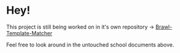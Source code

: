 # Hey!
This project is still being worked on in it's own repository -> [Brawl-Template-Matcher](https://github.com/CrossyChainsaw/brawl-template-matcher)

Feel free to look around in the untouched school documents above.
